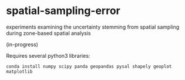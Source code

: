 # spatial-sampling-error

experiments examining the uncertainty stemming from spatial sampling during zone-based spatial analysis

(in-progress)


Requires several python3 libraries:

```
conda install numpy scipy panda geopandas pysal shapely geoplot matplotlib 
```